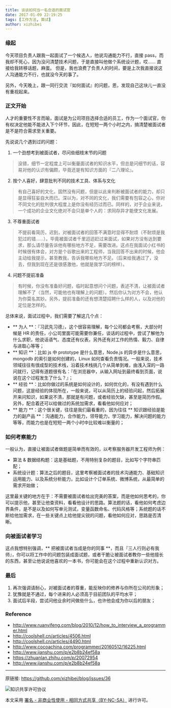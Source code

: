 ```yaml
---
title: 谈谈如何当一名合适的面试官
date: 2017-01-09 22:19:25
tags: [工作方法, 面试]
author: xizhibei
---
```

### 缘起
今天项目负责人跟我一起面试了一个候选人，他说沟通能力不行，直接 pass，而我却不死心，因为没问清楚技术问题，于是直接叫他做个系统设计题，哎…… 直接给我转移话题，麻蛋。
但是，我也浪费了负责人的时间，要是上次我直接说这人沟通能力不行，也就没今天的事了。

另外，今天晚上，跟一同行交流『如何面试』的问题，恩，发现自己这块儿一直没有重视起来。

### 正文开始
人才的重要性不言而喻，面试是为公司项目选择合适的员工，作为一个面试官，你有权决定他能不能进入下个环节，因此，在短短一两个小时之内，搞清楚被面试者是不是符合需求至关重要。

先说说几个遇到过的问题：
1. 一个劲想考到被面试者，尽问些细枝末节的问题
> 没错，细节一定程度上可以衡量面试者的知识水平，但总是问细节的话，容易对他的认识有偏颇，毕竟还是有知识方面的『二八理论』。

2. 按个人喜好，肆意批判不同的技术工具、体系与文化
> 有自己喜好的文化，固然没有问题，但是以此来判断被面试者的能力，却只是显得狂妄自大而已。深以为，对不同的文化，我们需要有包容之心，你对不同文化的批判很大程度上是你没有经历过而已。同样的，对于企业来说，一个成功的企业文化绝对不会只是单个人的：求同存异才能使文化发展。

3. 不尊重面试者
> 不提前看简历，迟到，对被面试者的回答不满意时显得不耐烦（不耐烦是我犯过的错……）。毕竟被面试者千里迢迢赶过来面试，如果对方没有达到要求，那么请尽量告诉他有哪些地方不足，需要改进。这点在我面试小红书的时候很有体会，对方是个谷歌出来的工程师，当我回答不出来的时候，他会主动给我提示，甚至教我，告诉我哪些地方不足。（后来给我通过了，没去，但我到现在还是很感激他，他就是我学习的榜样）。

4. 问题不提前准备
> 有时候，你没有准备好问题，临时起意想问个问题，表述不清，让被面试者理解不了（当然，可能他也有理解上的问题）。然后你认为对方不会，他认为你莫名其妙。另外，提前准备的还有想清楚招聘什么样的人，以及对他的定位是怎样的。


总体来说，面试过程中，我们需要了解这几个点：
- ** 为人 **：『习武先习德』，这个很容易理解，每个公司都会考察，大部分时候是 HR 的责任，小公司里面可能需要你兼任，谈话的过程中，尝试了解他为什么求职，他说话语气、态度还有仪表，另外还有对工作的热情、毅力、自律与进取心等等；
- ** 知识 **：比如 js 中 prototype 是什么意思，Node.js 的异步是什么意思，mongodb 的索引是如何创建的，Linux 如何查看负责情况。一般来说，技术领域往往有很成型的技术栈，沿着技术栈挑几个从简单到难，由浅入深的一路问就行，记得有道题很有名：『在浏览器中，从输入网址到最终看到页面，说说在这个过程发生了什么？』；
- ** 经验 **：比如你做过的系统是如何设计的，如何优化的，有没有遇到什么问题，这是经验的体现所在，一般来说，可以从简历上的经验问起，然后拓展开来问知识，如果说不清，那就是有问题，或者经验欠缺，甚至是简历作假。另外，配合着还可以给做过的系统加需求，看看他如何应对；
- ** 能力 **：这个很关键，往往是我们最看重的，因为往往 ** 知识跟经验是能力的副产品 **：沟通能力，合作能力，领导能力，学习能力，解决问题的能力等等，而能力也是在短短一两个小时中比较难以衡量的；

### 如何考察能力
一般认为，直接让被面试者做题是简单而有效的，以考察服务器开发工程师为例：
- 算法 & 数据结构题：这是基础题，不用特别复杂的题目，比如写个字符串匹配；
- 系统设计题：算法之后的题目，这里考察被面试者的技术沟通能力、基础知识运用能力、以及系统分析能力，比如设计个订单系统、微博系统，从最简单的需求开始做；

这里最关键的地方在于：不需要被面试者给出完美的答案，而是他如何思考的，你可以提示他，甚至让他查资料，看看他设计的思路。算法题的话，看他如何考虑边界条件，是不是以及如何写单元测试，变量函数命名、代码风格等；系统题的话不断给他加需求，在一些关键点上给他提尖锐的问题，看他如何应对，思路是否清晰。

### 向被面试者学习
这点我想特别强调，** 把被面试者当成是你的同事 **，而且『三人行则必有我师』，你可以将工作中的问题包装成面试题，或者干脆让被面试者教你一些他擅长的东西，甚至让他说说他喜欢的一本书，你可能会在这个过程中重新认识对方。


### 最后
1. 再次强调请耐心，对被面试者的尊重，能反映你的修养与你所在公司的形象；
2. 犹豫就是不通过，每个进来的人必须高于目前团队的平均水平；
3. 面试后半段，尝试问他业余时间做些什么，也许他会成为你以后的朋友；

### Reference
- http://www.ruanyifeng.com/blog/2010/12/how_to_interview_a_programmer.html
- http://coolshell.cn/articles/4506.html
- http://coolshell.cn/articles/4490.html
- http://www.cocoachina.com/programmer/20160512/16225.html
- http://www.jianshu.com/p/e2b8b24ef58a
- https://zhuanlan.zhihu.com/p/20072954
- http://www.jianshu.com/p/e2b8b24ef58a

***
原链接: https://github.com/xizhibei/blog/issues/36

![知识共享许可协议](https://i.creativecommons.org/l/by-nc-sa/4.0/88x31.png "署名 - 非商业性使用 - 相同方式共享（BY-NC-SA）")

本文采用 [署名 - 非商业性使用 - 相同方式共享（BY-NC-SA）](https://creativecommons.org/licenses/by-nc-sa/4.0/deed.zh) 进行许可。
